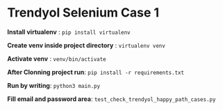 # Trendyol Selenium Case 1

 **Install virtualenv** : `pip install virtualenv`

 **Create venv inside project directory** : `virtualenv venv`

 **Activate venv** : `venv/bin/activate`

 **After Clonning project run**: `pip install -r requirements.txt`

 **Run by writing**: `python3 main.py`

 **Fill email and password area**: `test_check_trendyol_happy_path_cases.py`
 